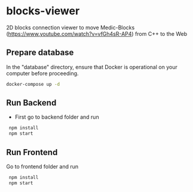 # blocks-viewer

2D blocks connection viewer to move Medic-Blocks (https://www.youtube.com/watch?v=vfGh4sR-AP4) from C++ to the Web

## Prepare database

In the "database" directory, ensure that Docker is operational on your computer before proceeding.

```sh
docker-compose up -d
```

## Run Backend

- First go to backend folder and run

```sh
 npm install
 npm start
```

## Run Frontend

Go to frontend folder and run

```sh
 npm install
 npm start
```
